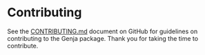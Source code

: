 # Contributing

See the [CONTRIBUTING.md](https://github.com/wigging/genja/blob/main/CONTRIBUTING.md) document on GitHub for guidelines on contributing to the Genja package. Thank you for taking the time to contribute.
